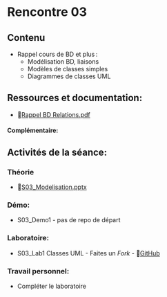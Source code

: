 # Rencontre 03
## Contenu
- Rappel cours de BD et plus : 
  - Modélisation BD, liaisons 
  - Modèles de classes simples  
  - Diagrammes de classes UML

## Ressources et documentation: 
- 🔗[Rappel BD Relations.pdf](https://cegepedouardmontpetit-my.sharepoint.com/:b:/r/personal/valerie_turgeon_cegepmontpetit_ca/Documents/420_3W6_SITE/Rappel_BD_Relations.pdf?csf=1&web=1&e=3QokeE)
 
#### Complémentaire: 


## Activités de la séance: 
### Théorie
- 🔗[S03_Modelisation.pptx](https://cegepedouardmontpetit-my.sharepoint.com/:p:/r/personal/valerie_turgeon_cegepmontpetit_ca/Documents/420_3W6_SITE/E24_PowerPoints/S03A_Modelisation.pptx?d=wd0ae601f55c04b8e95ff725690247404&csf=1&web=1&e=Fzid8q)


### Démo:
- S03_Demo1  - pas de repo de départ

### Laboratoire:
- S03_Lab1 Classes UML - Faites un *Fork* - 🔗[GitHub](https://github.com/ProgWebTransFC/A24_S03_Lab1)


### Travail personnel: 
- Compléter le laboratoire